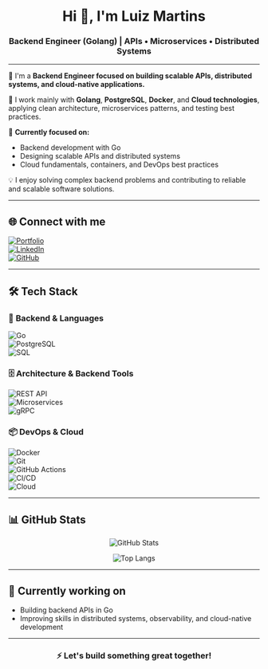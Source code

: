 <h1 align="center">Hi 👋, I'm Luiz Martins</h1>
<h3 align="center">Backend Engineer (Golang) | APIs • Microservices • Distributed Systems</h3>

---

🌟 I'm a **Backend Engineer focused on building scalable APIs, distributed systems, and cloud-native applications.**  

🚀 I work mainly with **Golang**, **PostgreSQL**, **Docker**, and **Cloud technologies**, applying clean architecture, microservices patterns, and testing best practices.  

🔭 **Currently focused on:**  
- Backend development with Go  
- Designing scalable APIs and distributed systems  
- Cloud fundamentals, containers, and DevOps best practices  

💡 I enjoy solving complex backend problems and contributing to reliable and scalable software solutions.  

---

## 🌐 Connect with me
[![Portfolio](https://img.shields.io/badge/Portfolio-000?style=for-the-badge&logo=vercel&logoColor=white)](https://portfolio-luizmartins.vercel.app/)  
[![LinkedIn](https://img.shields.io/badge/LinkedIn-0A66C2?style=for-the-badge&logo=linkedin&logoColor=white)](https://linkedin.com/in/seu-usuario)  
[![GitHub](https://img.shields.io/badge/GitHub-000?style=for-the-badge&logo=github&logoColor=white)](https://github.com/iamluhmrt)  

---

## 🛠️ Tech Stack

### 🚀 **Backend & Languages**  
![Go](https://img.shields.io/badge/Go-00ADD8?style=for-the-badge&logo=go&logoColor=white)  
![PostgreSQL](https://img.shields.io/badge/PostgreSQL-4169E1?style=for-the-badge&logo=postgresql&logoColor=white)  
![SQL](https://img.shields.io/badge/SQL-4479A1?style=for-the-badge&logo=postgresql&logoColor=white)  

### 🗄️ **Architecture & Backend Tools**  
![REST API](https://img.shields.io/badge/REST-API-blue?style=for-the-badge)  
![Microservices](https://img.shields.io/badge/Microservices-000000?style=for-the-badge)  
![gRPC](https://img.shields.io/badge/gRPC-0084c7?style=for-the-badge&logo=grpc&logoColor=white)  

### 📦 **DevOps & Cloud**  
![Docker](https://img.shields.io/badge/Docker-2496ED?style=for-the-badge&logo=docker&logoColor=white)  
![Git](https://img.shields.io/badge/Git-F05032?style=for-the-badge&logo=git&logoColor=white)  
![GitHub Actions](https://img.shields.io/badge/GitHub_Actions-2088FF?style=for-the-badge&logo=github-actions&logoColor=white)  
![CI/CD](https://img.shields.io/badge/CI/CD-000000?style=for-the-badge)  
![Cloud](https://img.shields.io/badge/Cloud-0A66C2?style=for-the-badge)  

---

## 📊 GitHub Stats

<p align="center">
  <img src="https://github-readme-stats.vercel.app/api?username=iamluhmrt&show_icons=true&theme=github_dark" alt="GitHub Stats"/>
</p>

<p align="center">
  <img src="https://github-readme-stats.vercel.app/api/top-langs/?username=iamluhmrt&layout=compact&theme=github_dark" alt="Top Langs"/>
</p>

---

## 🚀 Currently working on
- Building backend APIs in Go  
- Improving skills in distributed systems, observability, and cloud-native development  

---

<h3 align="center">⚡ Let's build something great together!</h3>
